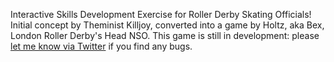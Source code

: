 Interactive Skills Development Exercise for Roller Derby Skating Officials! Initial concept by Theminist Killjoy, converted into a game by Holtz, aka Bex, London Roller Derby's Head NSO. This game is still in development: please [let me know via Twitter](https://www.twitter.com/bexmakesgames) if you find any bugs.
